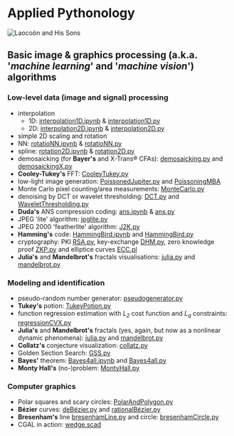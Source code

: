 # Applied Pythonology
![Laocoön and His Sons](https://upload.wikimedia.org/wikipedia/commons/thumb/1/17/Laocoon_Pio-Clementino_Inv1059-1064-1067.jpg/250px-Laocoon_Pio-Clementino_Inv1059-1064-1067.jpg)
## Basic image & graphics processing (a.k.a. '*machine learning*' and '*machine vision*') algorithms
### Low-level data (image and signal) processing
- interpolation
  - 1D: [interpolation1D.ipynb](./interpolation1D.ipynb) & [interpolation1D.py](./interpolation1D.py)
  - 2D: [interpolation2D.ipynb](./interpolation2D.ipynb) & [interpolation2D.py](./interpolation2D.py)
- simple 2D scaling and rotation
- NN:  [rotatioNN.ipynb](./rotatioNN.ipynb) & [rotatioNN.py](./rotatioNN.py)
- spline: [rotation2D.ipynb](./rotation2D.ipynb) & [rotation2D.py](./rotation2D.py)
- demosaicking (for **Bayer's** and X-Trans® CFAs): [demosaicking.py](./demosaicking.py) and [demosaickingX.py](./demosaickingX.py)
- **Cooley-Tukey's** FFT: [CooleyTukey.py](./CooleyTukey.py)
- low-light image generation: [PoissonedJupiter.py](./PoissonedJupiter.py) and [PoissoningMBA](./PoissoningMBA)
- Monte Carlo pixel counting/area measurements: [MonteCarlo.py](./MonteCarlo.py)
- denoising by DCT or wavelet thresholding: [DCT.py](./dct.py) and [WaveletThresholding.py](./WaveletThresholding.py)
- **Duda's** ANS compression coding:  [ans.ipynb](./ans.ipynb) & [ans.py](./ans.py)
- JPEG 'lite' algorithm: [jpglite.py](./jpglite.py)
- JPEG 2000 'featherlite' algorithm: [J2K.py](./J2K.py)
- **Hamming's** code: [HammingBird.ipynb](./HammingBird.ipynb) and [HammingBird.py](./HammingBird.py)
- cryptography: PKI [RSA.py](./RSA.py), key-exchange [DHM.py](./DHM.py), zero knowledge proof [ZKP.py](./ZKP.py) and elliptice curves [ECC.pl](./ECC.pl)
- **Julia's** and **Mandelbrot's** fractals visualisations: [julia.py](./julia.py) and [mandelbrot.py](./mandelbrot.py)
### Modeling and identification
- pseudo-random number generator: [pseudogenerator.py](./pseudogenerator.py)
- **Tukey's** potion: [TukeyPotion.py](./TukeyPotion.py)
- function regression estimation with _L<sub>2</sub>_ cost function and _L<sub>q</sub>_ constraints: [regressionCVX.py](./regressionCVX.py)
- **Julia's** and **Mandelbrot's** fractals (yes, again, but now as a nonlinear dynamic phenomena): [julia.py](./julia.py) and [mandelbrot.py](./mandelbrot.py)
- **Collatz's** conjecture visualization: [collatz.py](./collatz.py)
- Golden Section Search: [GSS.py](./GSS.py)
- **Bayes'** theorem: [Bayes4all.ipynb](./Bayes4all.ipynb) and [Bayes4all.py](./Bayes4all.py)
- **Monty Hall's** (no-)problem: [MontyHall.py](./montyhall.py)
### Computer graphics
- Polar squares and scary circles: [PolarAndPolygon.py](./PolarAndPolygon.py)
- **Bézier** curves: [deBézier.py](./deBézier.py) and [rationalBézier.py](./rationalBézier.py)
- **Bresenham's** line [bresenhamLine.py](./bresenhamLine.py) and circle: [bresenhamCircle.py](./bresenhamCircle.py)
- CGAL in action: [wedge.scad](./CGAL4All/wedge.scad)
